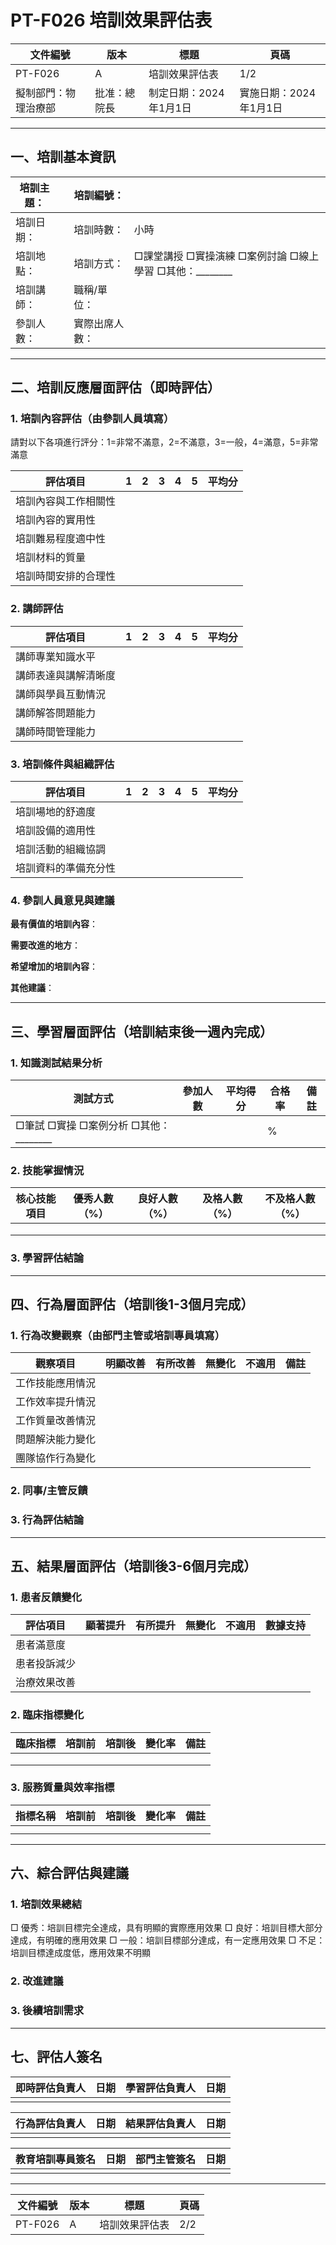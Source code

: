# PT-F026 培訓效果評估表

| 文件編號 | 版本 | 標題 | 頁碼 |
|---------|------|------|------|
| PT-F026 | A | 培訓效果評估表 | 1/2 |
| 擬制部門：物理治療部 | 批准：總院長 | 制定日期：2024年1月1日 | 實施日期：2024年1月1日 |

---

## 一、培訓基本資訊

| 培訓主題：| | 培訓編號：| |
|---------|--|---------|--|
| 培訓日期：| | 培訓時數：| 小時 |
| 培訓地點：| | 培訓方式：| □課堂講授 □實操演練 □案例討論 □線上學習 □其他：________ |
| 培訓講師：| | 職稱/單位：| |
| 參訓人數：| | 實際出席人數：| | 出席率：| % |

---

## 二、培訓反應層面評估（即時評估）

### 1. 培訓內容評估（由參訓人員填寫）

請對以下各項進行評分：1=非常不滿意，2=不滿意，3=一般，4=滿意，5=非常滿意

| 評估項目 | 1 | 2 | 3 | 4 | 5 | 平均分 |
|---------|---|---|---|---|---|-------|
| 培訓內容與工作相關性 | | | | | | |
| 培訓內容的實用性 | | | | | | |
| 培訓難易程度適中性 | | | | | | |
| 培訓材料的質量 | | | | | | |
| 培訓時間安排的合理性 | | | | | | |

### 2. 講師評估

| 評估項目 | 1 | 2 | 3 | 4 | 5 | 平均分 |
|---------|---|---|---|---|---|-------|
| 講師專業知識水平 | | | | | | |
| 講師表達與講解清晰度 | | | | | | |
| 講師與學員互動情況 | | | | | | |
| 講師解答問題能力 | | | | | | |
| 講師時間管理能力 | | | | | | |

### 3. 培訓條件與組織評估

| 評估項目 | 1 | 2 | 3 | 4 | 5 | 平均分 |
|---------|---|---|---|---|---|-------|
| 培訓場地的舒適度 | | | | | | |
| 培訓設備的適用性 | | | | | | |
| 培訓活動的組織協調 | | | | | | |
| 培訓資料的準備充分性 | | | | | | |

### 4. 參訓人員意見與建議

**最有價值的培訓內容**：


**需要改進的地方**：


**希望增加的培訓內容**：


**其他建議**：


---

## 三、學習層面評估（培訓結束後一週內完成）

### 1. 知識測試結果分析

| 測試方式 | 參加人數 | 平均得分 | 合格率 | 備註 |
|---------|---------|---------|-------|------|
| □筆試 □實操 □案例分析 □其他：________ | | | % | |

### 2. 技能掌握情況

| 核心技能項目 | 優秀人數（%） | 良好人數（%） | 及格人數（%） | 不及格人數（%） |
|------------|-------------|------------|------------|--------------|
| | | | | |
| | | | | |
| | | | | |

### 3. 學習評估結論



---

## 四、行為層面評估（培訓後1-3個月完成）

### 1. 行為改變觀察（由部門主管或培訓專員填寫）

| 觀察項目 | 明顯改善 | 有所改善 | 無變化 | 不適用 | 備註 |
|---------|---------|---------|-------|-------|------|
| 工作技能應用情況 | | | | | |
| 工作效率提升情況 | | | | | |
| 工作質量改善情況 | | | | | |
| 問題解決能力變化 | | | | | |
| 團隊協作行為變化 | | | | | |

### 2. 同事/主管反饋



### 3. 行為評估結論



---

## 五、結果層面評估（培訓後3-6個月完成）

### 1. 患者反饋變化

| 評估項目 | 顯著提升 | 有所提升 | 無變化 | 不適用 | 數據支持 |
|---------|---------|---------|-------|-------|---------|
| 患者滿意度 | | | | | |
| 患者投訴減少 | | | | | |
| 治療效果改善 | | | | | |

### 2. 臨床指標變化

| 臨床指標 | 培訓前 | 培訓後 | 變化率 | 備註 |
|---------|-------|-------|-------|------|
| | | | | |
| | | | | |
| | | | | |

### 3. 服務質量與效率指標

| 指標名稱 | 培訓前 | 培訓後 | 變化率 | 備註 |
|---------|-------|-------|-------|------|
| | | | | |
| | | | | |

---

## 六、綜合評估與建議

### 1. 培訓效果總結

□ 優秀：培訓目標完全達成，具有明顯的實際應用效果
□ 良好：培訓目標大部分達成，有明確的應用效果
□ 一般：培訓目標部分達成，有一定應用效果
□ 不足：培訓目標達成度低，應用效果不明顯

### 2. 改進建議



### 3. 後續培訓需求



---

## 七、評估人簽名

| 即時評估負責人 | 日期 | 學習評估負責人 | 日期 |
|--------------|------|--------------|------|
| | | | |

| 行為評估負責人 | 日期 | 結果評估負責人 | 日期 |
|--------------|------|--------------|------|
| | | | |

| 教育培訓專員簽名 | 日期 | 部門主管簽名 | 日期 |
|----------------|------|------------|------|
| | | | |

---

| 文件編號 | 版本 | 標題 | 頁碼 |
|---------|------|------|------|
| PT-F026 | A | 培訓效果評估表 | 2/2 | 